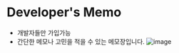 # Developer's Memo

- 개발자들만 가입가능
- 간단한 메모나 고민을 적을 수 있는 메모장입니다.
![image](https://user-images.githubusercontent.com/91821953/141883495-19a84390-49bc-4d1d-99e3-ba52d6407f3c.png)
